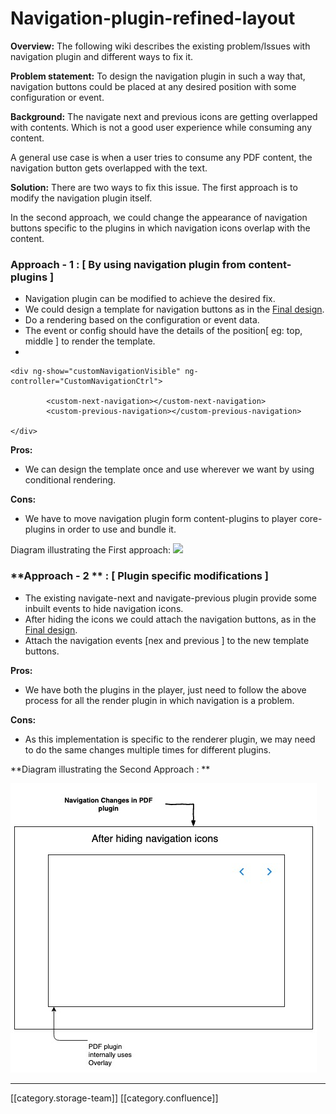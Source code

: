 # Navigation-plugin-refined-layout

**Overview:** The following wiki describes the existing problem/Issues with navigation plugin and different ways to fix it.

**Problem statement:** To design the navigation plugin in such a way that, navigation buttons could be placed at any desired position with some configuration or event.

**Background:** The navigate next and previous icons are getting overlapped with contents. Which is not a good user experience while consuming any content.

A general use case is when a user tries to consume any PDF content, the navigation button gets overlapped with the text.

**Solution:** There are two ways to fix this issue. The first approach is to modify the navigation plugin itself.

In the second approach, we could change the appearance of navigation buttons specific to the plugins in which navigation icons overlap with the content.

### **Approach - 1 :**  \[ By using navigation plugin from content-plugins ]

* Navigation plugin can be modified to achieve the desired fix.&#x20;
* We could design a template for navigation buttons as in the  [Final design](https://projects.invisionapp.com/share/WFT8MPMBG8D#/screens/376668271).
* Do a rendering based on the configuration or event data.
* The event or config should have the details of the position\[ eg: top, middle ] to render the template.
*

```
<div ng-show="customNavigationVisible" ng-controller="CustomNavigationCtrl">
	
		<custom-next-navigation></custom-next-navigation>
		<custom-previous-navigation></custom-previous-navigation>

</div>
```

**Pros:**

* We can design the template once and use wherever we want by using conditional rendering.

**Cons:**

* We have to move navigation plugin form content-plugins to player core-plugins in order to use and bundle it.

Diagram illustrating the First approach: ![](../../../../Design/FullExport/images/storage/Navigation\_plugin\_changes.jpeg)

### \*\*Approach - 2 \*\* **:**  \[ Plugin specific modifications ]

* The existing navigate-next and navigate-previous plugin provide some inbuilt events to hide navigation icons.
* After hiding the icons we could attach the navigation buttons, as in the [Final design](https://projects.invisionapp.com/share/WFT8MPMBG8D#/screens/376668271).
* Attach the navigation events \[nex and previous ] to the new template buttons.

**Pros:**

* We have both the plugins in the player, just need to follow the above process for all the render plugin in which navigation is a problem.

**Cons:**

* As this implementation is specific to the renderer plugin, we may need to do the same changes multiple times for different plugins.

\*\*Diagram illustrating the Second Approach : \*\*

![](../../../../Design/FullExport/images/storage/4.jpg)

***

\[\[category.storage-team]] \[\[category.confluence]]
